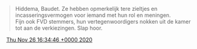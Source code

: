 > Hiddema, Baudet\. Ze hebben opmerkelijk tere zieltjes en incasseringsvermogen voor iemand met hun rol en meningen\.   
> Fijn ook FVD stemmers, hun vertegenwoordigers nokken uit de kamer tot aan de verkiezingen\. Slap hoor\.

<img src="../../media/tweet.ico" width="12" /> [Thu Nov 26 16:34:46 +0000 2020](https://twitter.com/DromerDenker/status/1331999851278725123)